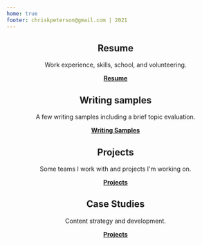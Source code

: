 ```yaml
---
home: true
footer: chriskpeterson@gmail.com | 2021
---
```

<div style="text-align: center">
  <Bit/>
</div>

<div class="features">

  <div class="feature" style="text-align: center;">
    <h2>Resume</h2>
    <p>Work experience, skills, school, and volunteering.</p>
    <b><a href="resume.html" style="text-decoration: underline;">Resume</a></b>
  </div>

  <div class="feature" style="text-align: center;">
    <h2>Writing samples</h2>
    <p>A few writing samples including a brief topic evaluation.</p>
    <b><a href="writingsamples.html" style="text-decoration: underline;">Writing Samples</a></b>
  </div>

  <div class="feature" style="text-align: center;">
    <h2>Projects</h2>
    <p>Some teams I work with and projects I'm working on.</p>
    <b><a href="projects.html" style="text-decoration: underline;">Projects</a></b>
  </div>

</div>

<div class="features">
</div>
<div class="feature" style="text-align: center;">

  <div class="feature" style="text-align: center;">
    <h2>Case Studies</h2>
    <p>Content strategy and development.</p>
    <b><a href="case-studies.html" style="text-decoration: underline;">Projects</a></b>
  </div>

  <div class="feature" style="text-align: center;">
</div>
</div>
